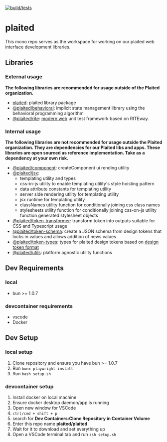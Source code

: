 [![build/tests](https://github.com/plaited/plaited/actions/workflows/check-and-update-typedocs.yml/badge.svg?branch=main)](https://github.com/plaited/plaited/actions/workflows/check-and-update-typedocs.yml)

# plaited

This mono repo serves as the workspace for working on our plaited web interface
development libraries.

## Libraries

### External usage

**The following libraries are recommended for usage outside of the Plaited organization.**

- [plaited](libs/plaited/README.md): plaited library package
- [@plaited/behavioral](libs/behavioral/README.md): implicit state management
  library using the behavioral programming algorithm
- [@plaited/rite](libs/rite/README.md): [modern web](https://modern-web.dev) unit test framework based on RITEway.

### Internal usage

**The following libraries are not recommended for usage outside the Plaited organization. They are dependencies for our Plaited libs and apps. These libraries are open sourced as reference implementation. Take as a dependency at your own risk.**

- [@plaited/component](libs/component/README.md): createComponent ui rending utility
- [@plaited/jsx](libs/jsx/README.md):
  - templating utility and types
  - css-in-js utility to enable templating utility's style hoisting pattern
  - data attribute constants for templating utility
  - server side rendering utility for templating utility
  - jsx runtime for templating utility
  - classNames utility function for conditionally joining css class names
  - stylesheets utility function for conditionally joining css-on-js utility function generated stylesheet objects
- [@plaited/token-transformer](libs/token-transformer/README.md): transform token into outputs suitable for CSS and Typescript usage
- [@plaited/token-schema](libs/token-schema/README.md): create a JSON schema from design tokens that locks in values and allows addition of news values
- [@plaited/token-types](libs/token-types/README.md): types for plaited design tokens based on [design token format](https://design-tokens.github.io/community-group/format/)
- [@plaited/utils](libs/utils/README.md): platform agnostic utility functions

## Dev Requirements

### local

- bun >= 1.0.7

### devcontainer requirements

- vscode
- Docker

## Dev Setup

### local setup

1. Clone repository and ensure you have bun >= 1.0.7
2. Run `bunx playwright install`
3. Run `bash setup.sh`

### devcontainer setup

1. Install docker on local machine
2. Ensure docker desktop daemon/app is running
3. Open new window for VSCode
4. `ctrl/cmd + shift + p`
5. search for **Dev Containers:Clone Repository in Container Volume**
6. Enter this repo name **plaited/plaited**
7. Wait for it to download and set everything up
8. Open a VSCode terminal tab and run `zsh setup.sh`
